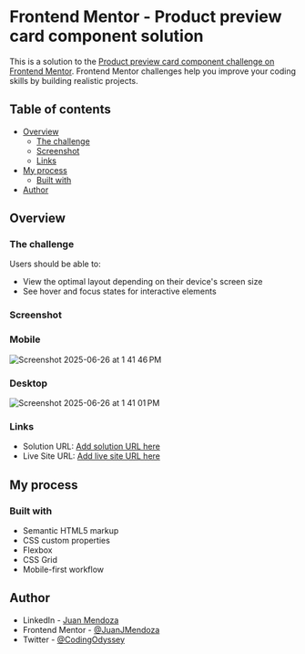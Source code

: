 # Frontend Mentor - Product preview card component solution

This is a solution to the [Product preview card component challenge on Frontend Mentor](https://www.frontendmentor.io/challenges/product-preview-card-component-GO7UmttRfa). Frontend Mentor challenges help you improve your coding skills by building realistic projects.

## Table of contents

- [Overview](#overview)
  - [The challenge](#the-challenge)
  - [Screenshot](#screenshot)
  - [Links](#links)
- [My process](#my-process)
  - [Built with](#built-with)
- [Author](#author)

## Overview

### The challenge

Users should be able to:

- View the optimal layout depending on their device's screen size
- See hover and focus states for interactive elements

### Screenshot
### Mobile
![Screenshot 2025-06-26 at 1 41 46 PM](https://github.com/user-attachments/assets/b34d0774-65fd-42f9-b723-728d277d1b39)

### Desktop
![Screenshot 2025-06-26 at 1 41 01 PM](https://github.com/user-attachments/assets/edcbbad2-42fd-4690-8345-4754eade46e8)


### Links

- Solution URL: [Add solution URL here](https://www.frontendmentor.io/solutions/product-preview-card-Hpn_orziUb)
- Live Site URL: [Add live site URL here](https://product-preview-card-seven-pink.vercel.app/)

## My process

### Built with

- Semantic HTML5 markup
- CSS custom properties
- Flexbox
- CSS Grid
- Mobile-first workflow

## Author

- LinkedIn - [Juan Mendoza](https://www.linkedin.com/in/juanjmendoza/)
- Frontend Mentor - [@JuanJMendoza](https://www.frontendmentor.io/profile/JuanJMendoza)
- Twitter - [@CodingOdyssey](https://www.twitter.com/CodingOdyssey)
